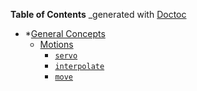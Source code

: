 **Table of Contents** _generated with [Doctoc](https://github.com/thlorenz/doctoc)

- *[General Concepts](#general-concepts)
   - [Motions](#motions)
      - [`servo`](#servo)
      - [`interpolate`](interpolate)
      - [`move`](#move)

